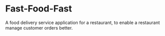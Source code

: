 # Fast-Food-Fast
A food delivery service application for a restaurant, to enable a restaurant manage customer orders better.
